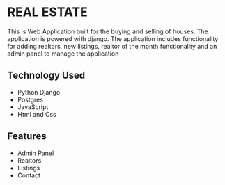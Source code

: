 <h1>REAL ESTATE</h1>
<p>This is Web Application built for the buying and selling of houses. The application is powered with django. The application includes functionality for adding realtors,
new listings, realtor of the month functionality and an admin panel to manage the application </p>

<h2>Technology Used</h2>
<ul>
  <li>Python Django</li>
  <li>Postgres</li>
  <li>JavaScript</li>
  <li>Html and Css</li>
</ul>

<h2>Features</h2>
<ul>
  <li>Admin Panel</li>
  <li>Realtors</li>
  <li>Listings</li>
  <li>Contact</li>
</ul>
